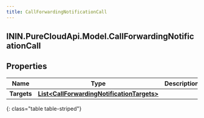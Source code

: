 ```yaml
---
title: CallForwardingNotificationCall
---
```

## ININ.PureCloudApi.Model.CallForwardingNotificationCall

## Properties

|Name | Type | Description | Notes|
|------------ | ------------- | ------------- | -------------|
| **Targets** | [**List&lt;CallForwardingNotificationTargets&gt;**](CallForwardingNotificationTargets.html) |  | [optional] |
{: class="table table-striped"}


